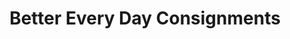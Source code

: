 ---
title: "Better Every Day Consignments"
url: /detroit-lakes/better-every-day-consignments/
shop: charity
---
